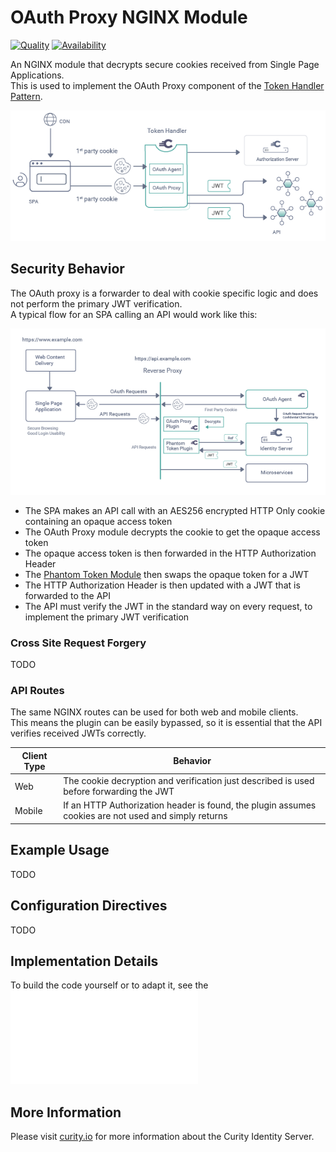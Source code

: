 # OAuth Proxy NGINX Module

[![Quality](https://img.shields.io/badge/quality-production-green)](https://curity.io/resources/code-examples/status/)
[![Availability](https://img.shields.io/badge/availability-binary-blue)](https://curity.io/resources/code-examples/status/)

An NGINX module that decrypts secure cookies received from Single Page Applications.\
This is used to implement the OAuth Proxy component of the [Token Handler Pattern](https://curity.io/resources/learn/the-token-handler-pattern/).

![Token Handler Pattern](doc/token-handler-pattern.png)

## Security Behavior

The OAuth proxy is a forwarder to deal with cookie specific logic and does not perform the primary JWT verification.\
A typical flow for an SPA calling an API would work like this:

![Security Handling](doc/security-handling.png)

- The SPA makes an API call with an AES256 encrypted HTTP Only cookie containing an opaque access token
- The OAuth Proxy module decrypts the cookie to get the opaque access token
- The opaque access token is then forwarded in the HTTP Authorization Header
- The [Phantom Token Module](https://github.com/curityio/nginx_phantom_token_module) then swaps the opaque token for a JWT
- The HTTP Authorization Header is then updated with a JWT that is forwarded to the API
- The API must verify the JWT in the standard way on every request, to implement the primary JWT verification

### Cross Site Request Forgery

TODO

### API Routes

The same NGINX routes can be used for both web and mobile clients.\
This means the plugin can be easily bypassed, so it is essential that the API verifies received JWTs correctly.

| Client Type | Behavior |
| ----------- | -------- |
| Web | The cookie decryption and verification just described is used before forwarding the JWT |
| Mobile | If an HTTP Authorization header is found, the plugin assumes cookies are not used and simply returns |

## Example Usage

TODO

## Configuration Directives

TODO

## Implementation Details

To build the code yourself or to adapt it, see the ![Development Guide](doc/Development.md)

## More Information

Please visit [curity.io](https://curity.io/) for more information about the Curity Identity Server.
